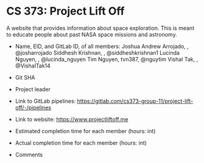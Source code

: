 # CS 373: Project Lift Off

A website that provides information about space exploration. This is meant to educate people about past NASA space missions and astronomy.

* Name, EID, and GitLab ID, of all members: 
    Joshua Andrew Arrojado, , @josharrojado
    Siddhesh Krishnan, , @siddheshkrishnan1
    Lucinda Nguyen, , @lucinda_nguyen
    Tim Nguyen, tvn387, @nguytim
    Vishal Tak, , @VishalTak14

* Git SHA

* Project leader

* Link to GitLab pipelines: https://gitlab.com/cs373-group-11/project-lift-off/-/pipelines

* Link to website: https://www.projectliftoff.me

* Estimated completion time for each member (hours: int)

* Actual completion time for each member (hours: int)

* Comments
